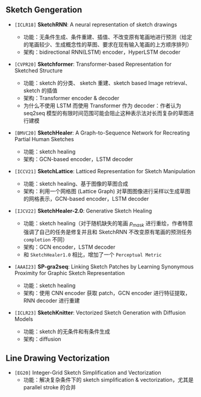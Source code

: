 ## Sketch Gengeration

- `[ICLR18]` **SketchRNN**: A neural representation of sketch drawings
    - 功能：无条件生成、条件重建、插值、不改变原有笔画地进行预测（给定的笔画较少、生成概念性的草图、要求在现有输入笔画的上方顺序排列）
    - 架构：bidirectional RNN(LSTM) encoder，HyperLSTM decoder
- `[CVPR20]` **Sketchformer**: Transformer-based Representation for Sketched Structure
    - 功能：sketch 的分类、 sketch 重建、sketch based Image retrieval、sketch 的插值
    - 架构：Transformer encoder & decoder
    - 为什么不使用 LSTM 而使用 Transformer 作为 decoder：作者认为 seq2seq 模型的有限时间范围可能会阻止这种表示法对长而复杂的草图进行建模

- `[BMVC20]` **SketchHealer**: A Graph-to-Sequence Network for Recreating Partial Human Sketches
    - 功能：sketch healing
    - 架构：GCN-based encoder，LSTM decoder
  
- `[ICCV21]` **SketchLattice**: Latticed Representation for Sketch Manipulation
    - 功能：sketch healing、基于图像的草图合成
    - 架构：利用一个网格图 (Lattice Graph) 对草图图像进行采样以生成草图的网格表示，GCN-based encoder，LSTM decoder

- `[IJCV22]` **SketchHealer-2.0**: Generative Sketch Healing
    - 功能：sketch healing（对于随机缺失的笔画 $p_{mask}$ 进行重绘，作者特意强调了自己的任务是修复并且和 SketchRNN 不改变原有笔画的预测任务 `completion` 不同）
    - 架构：GCN encoder，LSTM decoder
    - 和 `SketchHealer1.0` 相比，增加了一个 `Perceptual Metric` 

- `[AAAI23]` **SP-gra2seq**: Linking Sketch Patches by Learning Synonymous Proximity for Graphic Sketch Representation
    - 功能：sketch healing
    - 架构：使用 CNN encoder 获取 patch，GCN encoder 进行特征提取，RNN decoder 进行重建

- `[ICLR23]` **SketchKnitter**: Vectorized Sketch Generation with Diffusion Models
    - 功能：sketch 的无条件和有条件生成
    - 架构：diffusion



## Line Drawing Vectorization

- `[EG20]` Integer-Grid Sketch Simplification and Vectorization
    - 功能：解决复杂条件下的 sketch simplification & vectorization，尤其是 parallel stroke 的合并

